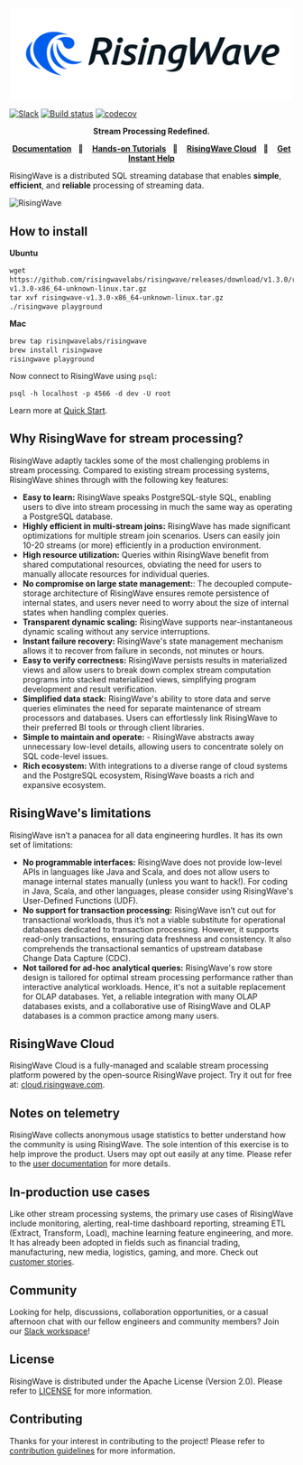 
<p align="center">
  <picture>
    <source srcset=".github/RisingWave-logo-dark.svg" width="500px" media="(prefers-color-scheme: dark)">
    <img src=".github/RisingWave-logo-light.svg" width="500px">
  </picture>
</p>

[![Slack](https://badgen.net/badge/Slack/Join%20RisingWave/0abd59?icon=slack)](https://risingwave.com/slack)
[![Build status](https://badge.buildkite.com/9394d2bca0f87e2e97aa78b25f765c92d4207c0b65e7f6648f.svg)](https://buildkite.com/risingwavelabs/main)
[![codecov](https://codecov.io/gh/risingwavelabs/risingwave/branch/main/graph/badge.svg?token=EB44K9K38B)](https://codecov.io/gh/risingwavelabs/risingwave)

<p align="center">
  <b>Stream Processing Redefined.</b>
</p>
<p align="center">
  <a
    href="https://docs.risingwave.com/"
    target="_blank"
  ><b>Documentation</b></a>&nbsp;&nbsp;&nbsp;📑&nbsp;&nbsp;&nbsp;
  <a
    href="https://tutorials.risingwave.com/"
    target="_blank"
  ><b>Hands-on Tutorials</b></a>&nbsp;&nbsp;&nbsp;🌊&nbsp;&nbsp;&nbsp;
  <a
    href="https://cloud.risingwave.com/"
    target="_blank"
  ><b>RisingWave Cloud</b></a>&nbsp;&nbsp;&nbsp;🚀&nbsp;&nbsp;&nbsp;
  <a
    href="https://risingwave.com/slack"
    target="_blank"
  >
    <b>Get Instant Help</b>
  </a>
</p>
RisingWave is a distributed SQL streaming database that enables <b>simple</b>, <b>efficient</b>, and <b>reliable</b> processing of streaming data.

![RisingWave](https://github.com/risingwavelabs/risingwave-docs/blob/0f7e1302b22493ba3c1c48e78810750ce9a5ff42/docs/images/archi_simple.png)

## How to install
**Ubuntu**
```
wget https://github.com/risingwavelabs/risingwave/releases/download/v1.3.0/risingwave-v1.3.0-x86_64-unknown-linux.tar.gz
tar xvf risingwave-v1.3.0-x86_64-unknown-linux.tar.gz
./risingwave playground
```
**Mac**
```
brew tap risingwavelabs/risingwave  
brew install risingwave  
risingwave playground
```
Now connect to RisingWave using `psql`:
```
psql -h localhost -p 4566 -d dev -U root
```

Learn more at [Quick Start](https://docs.risingwave.com/docs/current/get-started/).

## Why RisingWave for stream processing?
RisingWave adaptly tackles some of the most challenging problems in stream processing. Compared to existing stream processing systems, RisingWave shines through with the following key features:
* **Easy to learn:** RisingWave speaks PostgreSQL-style SQL, enabling users to dive into stream processing in much the same way as operating a PostgreSQL database.
* **Highly efficient in multi-stream joins:** RisingWave has made significant optimizations for multiple stream join scenarios. Users can easily join 10-20 streams (or more) efficiently in a production environment.
* **High resource utilization:** Queries within RisingWave benefit from shared computational resources, obviating the need for users to manually allocate resources for individual queries.
* **No compromise on large state management:**: The decoupled compute-storage architecture of RisingWave ensures remote persistence of internal states, and users never need to worry about the size of internal states when handling complex queries.
* **Transparent dynamic scaling:** RisingWave supports near-instantaneous dynamic scaling without any service interruptions.
* **Instant failure recovery:** RisingWave's state management mechanism allows it to recover from failure in seconds, not minutes or hours.
* **Easy to verify correctness:** RisingWave persists results in materialized views and allow users to break down complex stream computation programs into stacked materialized views, simplifying program development and result verification.
* **Simplified data stack:** RisingWave's ability to store data and serve queries eliminates the need for separate maintenance of stream processors and databases. Users can effortlessly link RisingWave to their preferred BI tools or through client libraries.
* **Simple to maintain and operate:** -   RisingWave abstracts away unnecessary low-level details, allowing users to concentrate solely on SQL code-level issues.
* **Rich ecosystem:** With integrations to a diverse range of cloud systems and the PostgreSQL ecosystem, RisingWave boasts a rich and expansive ecosystem.

## RisingWave's limitations
RisingWave isn’t a panacea for all data engineering hurdles. It has its own set of limitations:
* **No programmable interfaces:** RisingWave does not provide low-level APIs in languages like Java and Scala, and does not allow users to manage internal states manually (unless you want to hack!). For coding in Java, Scala, and other languages, please consider using RisingWave's User-Defined Functions (UDF).
* **No support for transaction processing:** RisingWave isn’t cut out for transactional workloads, thus it’s not a viable substitute for operational databases dedicated to transaction processing. However, it supports read-only transactions, ensuring data freshness and consistency. It also comprehends the transactional semantics of upstream database Change Data Capture (CDC).
* **Not tailored for ad-hoc analytical queries:** RisingWave's row store design is tailored for optimal stream processing performance rather than interactive analytical workloads. Hence, it's not a suitable replacement for OLAP databases. Yet, a reliable integration with many OLAP databases exists, and a collaborative use of RisingWave and OLAP databases is a common practice among many users.


## RisingWave Cloud

RisingWave Cloud is a fully-managed and scalable stream processing platform powered by the open-source RisingWave project. Try it out for free at: [cloud.risingwave.com](https://cloud.risingwave.com).

## Notes on telemetry

RisingWave collects anonymous usage statistics to better understand how the community is using RisingWave. The sole intention of this exercise is to help improve the product. Users may opt out easily at any time. Please refer to the [user documentation](https://docs.risingwave.com/docs/current/telemetry/) for more details.

## In-production use cases
Like other stream processing systems, the primary use cases of RisingWave include monitoring, alerting, real-time dashboard reporting, streaming ETL (Extract, Transform, Load), machine learning feature engineering, and more. It has already been adopted in fields such as financial trading, manufacturing, new media, logistics, gaming, and more. Check out [customer stories](https://www.risingwave.com/use-cases/).

## Community

Looking for help, discussions, collaboration opportunities, or a casual afternoon chat with our fellow engineers and community members? Join our [Slack workspace](https://risingwave.com/slack)!

## License

RisingWave is distributed under the Apache License (Version 2.0). Please refer to [LICENSE](LICENSE) for more information.

## Contributing

Thanks for your interest in contributing to the project! Please refer to [contribution guidelines](CONTRIBUTING.md) for more information.
